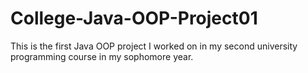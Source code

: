 # College-Java-OOP-Project01
This is the first Java OOP project I worked on in my second university programming course in my sophomore year.
